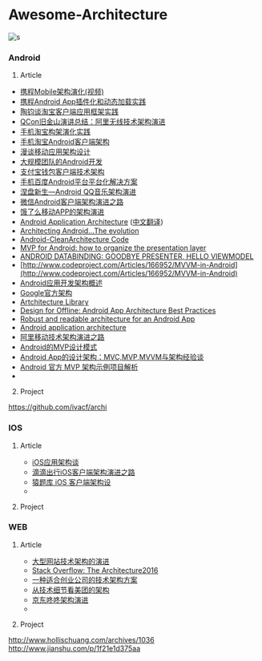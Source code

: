 # Awesome-Architecture

![s](https://github.com/Geekince/Awesome-Architecture/blob/master/art/how_contemporary_chinese_architecture_combines_innovation_with_tradition.jpg)

### Android

1. Article
  + [携程Mobile架构演化(视频)](http://www.infoq.com/cn/presentations/ctrip-mobile-architecture-evolution)
  + [携程Android App插件化和动态加载实践](http://www.infoq.com/cn/articles/ctrip-android-dynamic-loading)
  + [陶钧谈淘宝客户端应用框架实践](http://www.infoq.com/cn/interviews/tj-taobao-client-arch)
  + [QCon旧金山演讲总结：阿里无线技术架构演进](http://www.infoq.com/cn/articles/alibaba-mobile-infrastructure)
  + [手机淘宝构架演化实践](http://www.infoq.com/cn/news/2014/12/taobao-app-evolution)
  + [手机淘宝Android客户端架构](http://www.open-open.com/lib/view/open1436316754208.html)
  + [漫谈移动应用架构设计](http://club.alibabatech.org/resource_detail.htm?topicId=124)
  + [大规模团队的Android开发](http://club.alibabatech.org/resource_detail.htm?topicId=130)
  + [支付宝钱包客户端技术架构](http://club.alibabatech.org/resource_detail.htm?topicId=155)
  + [手机百度Android平台平台化解决方案](http://www.infoq.com/cn/presentations/mobile-baidu-android-platform-solutions)
  + [涅盘新生—Android QQ音乐架构演进](http://www.infoq.com/cn/presentations/evolution-of-android-qq-music-architecture)
  + [微信Android客户端架构演进之路](http://www.infoq.com/cn/articles/wechat-android-app-architecture)
  + [饿了么移动APP的架构演进](https://mp.weixin.qq.com/s?__biz=MzAxNDUwMzU3Mw==&mid=401044540&idx=1&sn=24b7d8fb655ae6dd5d989d0cb3c08e90&scene=2&srcid=0106EtxRjD2jHxzomxVPTwY3&from=timeline&isappinstalled=0&uin=NzgwODIwNDgw&key=&devicetype=webwx&version=70000001&lang=zh_CN&pass_ticket=46hW44w3Hxd7VY9rutz7mgLu1JGe2T1AAKNQpxNoYOSGi8NpmNYr%2BAZj%2BiXtRX2F)
  + [Android Application Architecture](https://medium.com/ribot-labs/android-application-architecture-8b6e34acda65#.b29vhtdm2) ([中文翻译](http://www.jianshu.com/p/8ca27934c6e6))
  + [Architecting Android…The evolution](http://fernandocejas.com/2015/07/18/architecting-android-the-evolution/)
  + [Android-CleanArchitecture Code](https://github.com/android10/Android-CleanArchitecture)
  + [MVP for Android: how to organize the presentation layer](http://antonioleiva.com/mvp-android/)
  + [ANDROID DATABINDING: GOODBYE PRESENTER, HELLO VIEWMODEL](http://tech.vg.no/2015/07/17/android-databinding-goodbye-presenter-hello-viewmodel/)
  + [http://www.codeproject.com/Articles/166952/MVVM-in-Android](http://www.codeproject.com/Articles/166952/MVVM-in-Android)
  + [Android应用开发架构概述](http://www.liuguangli.win/archives/299)
  + [Google官方架构](https://github.com/googlesamples/android-architecture)
  + [Artchitecture Library](https://github.com/Juude/Awesome-Android-Architecture/blob/master/Library.md)
  + [Design for Offline: Android App Architecture Best Practices](https://plus.google.com/+AndroidDevelopers/posts/3C4GPowmWLb)
  + [Robust and readable architecture for an Android App](http://blog.joanzapata.com/robust-architecture-for-an-android-app/)
  + [Android application architecture](https://events.google.com/io2015/schedule?sid=358c9f91-b6d4-e411-b87f-00155d5066d7#day1/358c9f91-b6d4-e411-b87f-00155d5066d7)
  + [阿里移动技术架构演进之路](https://www.sdk.cn/news/2219)
  + [Android的MVP设计模式](http://blog.waynell.com/2015/05/29/mvp-on-android/)
  + [Android App的设计架构：MVC,MVP,MVVM与架构经验谈](https://www.sdk.cn/news/2501)
  + [Android 官方 MVP 架构示例项目解析](http://gold.xitu.io/entry/570d02cb1ea4930068e44a14)
  + 
  
2. Project

https://github.com/ivacf/archi

### IOS

1. Article

    + [iOS应用架构谈](http://casatwy.com/iosying-yong-jia-gou-tan-kai-pian.html)
    + [滴滴出行iOS客户端架构演进之路](https://mp.weixin.qq.com/s?__biz=MzA3ODg4MDk0Ng==&mid=402854111&idx=1&sn=5876e615fabd6d921285d904e16670fb)
    + [猿题库 iOS 客户端架构设](http://mp.weixin.qq.com/s?__biz=MjM5NTIyNTUyMQ==&mid=444322139&idx=1&sn=c7bef4d439f46ee539aa76d612023d43)
    + 

2. Project


### WEB

1. Article

    + [大型网站技术架构的演进](http://insights.thoughtworkers.org/website-architecture-evlovement/)
    + [Stack Overflow: The Architecture2016](https://aleen42.gitbooks.io/personalwiki/content/translation/stack_overflow_architecture/stack_overflow_architecture.html)
    + [一种适合创业公司的技术架构方案](http://blog.12xiaoshi.com/2016/03/30/tech/normal_design_base_aliyun/?hmsr=toutiao.io&utm_medium=toutiao.io&utm_source=toutiao.io)
    + [从技术细节看美团的架构](http://mp.weixin.qq.com/s?__biz=MzA5Nzc4OTA1Mw==&mid=408215395&idx=1&sn=cc49792ef0948a140c37d99306363774)
    + [京东咚咚架构演进](http://mp.weixin.qq.com/s?__biz=MzAxMTEyOTQ5OQ==&mid=401186254&idx=1&sn=1b3c81386973c99cad99079fcd6be6e3#rd)
    + []()

2. Project




http://www.hollischuang.com/archives/1036
http://www.jianshu.com/p/1f21e1d375aa
